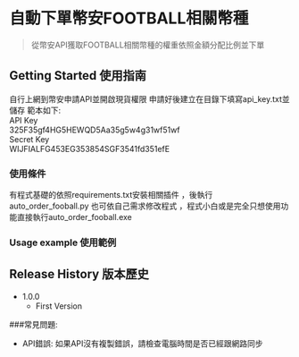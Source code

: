 # 自動下單幣安FOOTBALL相關幣種

> 從幣安API獲取FOOTBALL相關幣種的權重依照金額分配比例並下單


## Getting Started 使用指南

自行上網到幣安申請API並開啟現貨權限
申請好後建立在目錄下填寫api_key.txt並儲存
範本如下:       
API Key                                         
325F35gf4HG5HEWQD5Aa35g5w4g31wf51wf                                             
Secret Key                                     
WIJFIALFG453EG353854SGF3541fd351efE 

### 使用條件

有程式基礎的依照requirements.txt安裝相關插件
，後執行auto_order_fooball.py 也可依自己需求修改程式
，程式小白或是完全只想使用功能直接執行auto_order_fooball.exe

### Usage example 使用範例

## Release History 版本歷史

* 1.0.0
    * First Version

###常見問題:

* API錯誤: 如果API沒有複製錯誤，請檢查電腦時間是否已經跟網路同步
